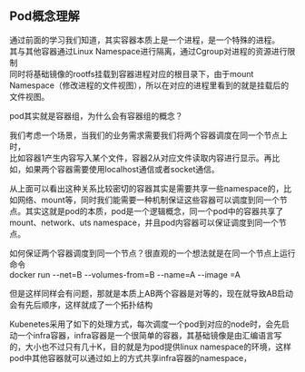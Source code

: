 ## Pod概念理解

通过前面的学习我们知道，其实容器本质上是一个进程，是一个特殊的进程。  
其与其他容器通过Linux Namespace进行隔离，通过Cgroup对进程的资源进行限制  
同时将基础镜像的rootfs挂载到容器进程对应的根目录下，由于mount Namespace（修改进程的文件视图），所以在对应的进程里看到的就是挂载后的文件视图。    
	
pod其实就是容器组，为什么会有容器组的概念？   
	
我们考虑一个场景，当我们的业务需求需要我们将两个容器调度在同一个节点上时，   
比如容器1产生内容写入某个文件，容器2从对应文件读取内容进行显示。再比如，如果两个容器需要使用localhost通信或者socket通信。    
	
	
从上面可以看出这种关系比较密切的容器其实是需要共享一些namespace的，比如网络、mount等，同时我们能需要一种机制保证这些容器可以调度到同一个节点。其实这就是pod的本质，pod是一个逻辑概念，同一个pod中的容器共享了mount、network、uts namespace，并且pod内容器可以保证调度到同一个节点。    
	
如何保证两个容器调度到同一个节点？很直观的一个想法就是在同一个节点上运行命令  
docker run --net=B --volumes-from=B --name=A --image =A  
	
	
但是这样同样会有问题，那就是本质上AB两个容器是对等的，现在就导致AB启动会有先后顺序，这样就成了一个拓扑结构  
	
Kubenetes采用了如下的处理方式，每次调度一个pod到对应的node时，会先启动一个infra容器，infra容器是一个很简单的容器，其基础镜像是由汇编语言写的，大小也不过只有几十K，目的就是为pod提供linux namespace的环境，这样pod中其他容器就可以通过如上的方式共享infra容器的namespace，
